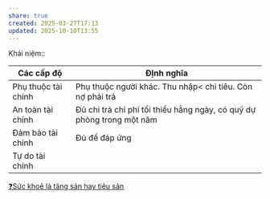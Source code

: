 ```yaml
---
share: true
created: 2025-03-27T17:13
updated: 2025-10-10T13:55
---
```

Khái niệm:: 

| Các cấp độ          | ĐỊnh nghĩa                                                            |
| ------------------- | --------------------------------------------------------------------- |
| Phụ thuộc tài chính | Phụ thuộc người khác. Thu nhập< chi tiêu. Còn nợ phải trả             |
| An toàn tài chính   | Đủ chi trả chi phí tối thiểu hằng ngày, có quỹ dự phòng trong một năm |
| Đảm bảo tài chính   | Đủ để đáp ứng                                                                       |
| Tự do tài chính     |                                                                       |

[❓Sức khoẻ là tăng sản hay tiêu sản](./T%C3%A0i%20s%E1%BA%A3n/%E2%9D%93S%E1%BB%A9c%20kho%E1%BA%BB%20l%C3%A0%20t%C4%83ng%20s%E1%BA%A3n%20hay%20ti%C3%AAu%20s%E1%BA%A3n.md)